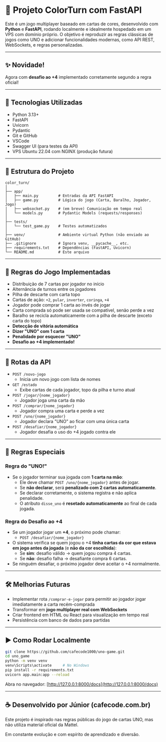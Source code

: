 # 🎨 Projeto ColorTurn com FastAPI

Este é um jogo multiplayer baseado em cartas de cores, desenvolvido com **Python** e **FastAPI**, rodando localmente e idealmente hospedado em um VPS com domínio próprio. O objetivo é reproduzir as regras clássicas de jogos como UNO e adicionar funcionalidades modernas, como API REST, WebSockets, e regras personalizadas.

---

## ✨ Novidade!
Agora com **desafio ao +4** implementado corretamente segundo a regra oficial!

---

## 🚀 Tecnologias Utilizadas

- Python 3.13+
- FastAPI
- Uvicorn
- Pydantic
- Git e GitHub
- VSCode
- Swagger UI (para testes da API)
- VPS Ubuntu 22.04 com NGINX (produção futura)

---

## 📁 Estrutura do Projeto

```
color_turn/
│
├── app/
│   ├── main.py         # Entradas da API FastAPI
│   ├── game.py         # Lógica do jogo (Carta, Baralho, Jogador, Jogo)
│   ├── websocket.py    # (em breve) Comunicação em tempo real
│   └── models.py       # Pydantic Models (requests/responses)
│
├── tests/
│   └── test_game.py    # Testes automatizados
│
├── venv/               # Ambiente virtual Python (não enviado ao GitHub)
├── .gitignore          # Ignora venv, __pycache__, etc.
├── requirements.txt    # Dependências (FastAPI, Uvicorn)
└── README.md           # Este arquivo
```

---

## 🧠 Regras do Jogo Implementadas

- Distribuição de 7 cartas por jogador no início
- Alternância de turnos entre os jogadores
- Pilha de descarte com carta topo
- Cartas de ação: `+2`, `pular`, `inverter`, `coringa`, `+4`
- Jogador pode comprar 1 carta ao invés de jogar
- Carta comprada só pode ser usada se compatível, senão perde a vez
- Baralho se recicla automaticamente com a pilha de descarte (exceto carta do topo)
- **Detecção de vitória automática**
- **Dizer "UNO" com 1 carta**
- **Penalidade por esquecer "UNO"**
- **Desafio ao +4 implementado!**

---

## 📡 Rotas da API

- `POST /novo-jogo`
  - Inicia um novo jogo com lista de nomes
- `GET /estado`
  - Exibe cartas de cada jogador, topo da pilha e turno atual
- `POST /jogar/{nome_jogador}`
  - Jogador joga uma carta da mão
- `POST /comprar/{nome_jogador}`
  - Jogador compra uma carta e perde a vez
- `POST /uno/{nome_jogador}`
  - Jogador declara "UNO" ao ficar com uma única carta
- `POST /desafiar/{nome_jogador}`
  - Jogador desafia o uso do +4 jogado contra ele

---

## 🎯 Regras Especiais

### Regra do "UNO!"

- Se o jogador terminar sua jogada com **1 carta na mão**:
  - Ele deve chamar `POST /uno/{nome_jogador}` antes de jogar.
  - Se **não declarar**, será **penalizado com 2 cartas automaticamente**.
  - Se declarar corretamente, o sistema registra e não aplica penalidade.
  - O atributo `disse_uno` é **resetado automaticamente** ao final de cada jogada.

### Regra do Desafio ao +4

- Se um jogador jogar um **+4**, o próximo pode chamar:
  - `POST /desafiar/{nome_jogador}`
- O sistema verifica se quem jogou o +4 **tinha cartas da cor que estava em jogo antes da jogada** (e **não da cor escolhida**):
  - Se **sim**: desafio válido → quem jogou compra 4 cartas.
  - Se **não**: desafio falha → desafiante compra 6 cartas.
- Se ninguém desafiar, o próximo jogador deve aceitar o +4 normalmente.

---

## 🛠️ Melhorias Futuras

- Implementar rota `/comprar-e-jogar` para permitir ao jogador jogar imediatamente a carta recém-comprada
- Transformar em **jogo multiplayer real com WebSockets**
- Criar frontend em HTML ou React para visualização em tempo real
- Persistência com banco de dados para partidas

---

## ▶️ Como Rodar Localmente

```bash
git clone https://github.com/cafecode1000/uno-game.git
cd uno_game
python -m venv venv
venv\Scripts\activate     # No Windows
pip install -r requirements.txt
uvicorn app.main:app --reload
```

Abra no navegador: [http://127.0.0.1:8000/docs](http://127.0.0.1:8000/docs)

---

## ☕ Desenvolvido por Júnior (cafecode.com.br)

Este projeto é inspirado nas regras públicas do jogo de cartas UNO, mas não utiliza material oficial da Mattel.

Em constante evolução e com espírito de aprendizado e diversão.
